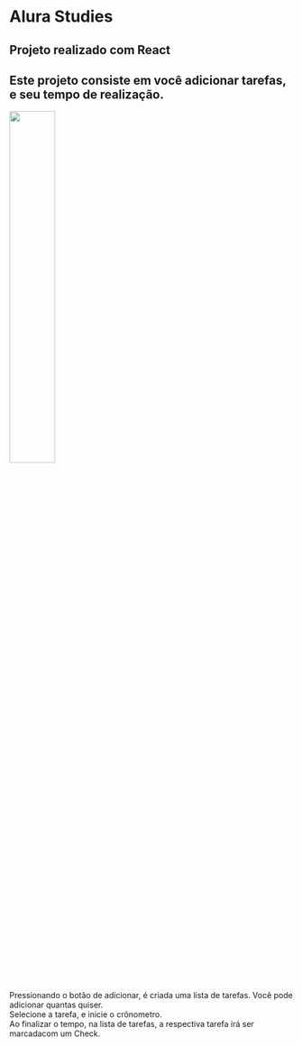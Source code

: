 # Alura Studies

## Projeto realizado com React

## Este projeto consiste em você adicionar tarefas, e seu tempo de realização. <br>
<img width="40%" src="https://github.com/Leonardo-Freitas-JuniorDev/Alura-Studies/assets/110792005/1ace42fb-947d-4c1a-8256-9eb78be929dd"> <br>
Pressionando o botão de adicionar, é criada uma lista de tarefas. Você pode adicionar quantas quiser. <br>
Selecione a tarefa, e inicie o crônometro. <br>
Ao finalizar o tempo, na lista de tarefas, a respectiva tarefa irá ser marcadacom um Check. <br>

###




